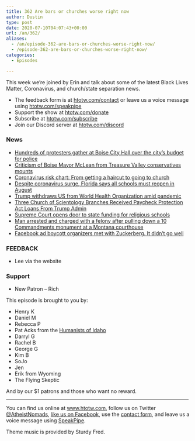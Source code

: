 ```yaml
---
title: 362 Are bars or churches worse right now
author: Dustin
type: post
date: 2020-07-10T04:07:43+00:00
url: /an/362/
aliases: 
  - /an/episode-362-are-bars-or-churches-worse-right-now/
  - /episode-362-are-bars-or-churches-worse-right-now/
categories:
  - Episodes

---
```

<div id="buzzsprout-player-10552747"></div><script src="https://www.buzzsprout.com/1983601/10552747-362-are-bars-or-churches-worse-right-now.js?container_id=buzzsprout-player-10552747&player=small" type="text/javascript" charset="utf-8"></script>

This week we’re joined by Erin and talk about some of the latest Black Lives Matter, Coronavirus, and church/state separation news.

<!--more-->

 * The feedback form is at [htotw.com/contact](https://htotw.com/contact) or leave us a voice message using <a href="https://htotw.com/speakpipe" target="_blank" rel="noopener noreferrer">htotw.com/speakpipe</a>
 * Support the show at <a href="https://htotw.com/donate" target="_blank" rel="payment noopener noreferrer">htotw.com/donate</a>
 * Subscribe at <a href="https://htotw.com/subscribe" target="_blank" rel="noopener noreferrer">htotw.com/subscribe</a>
 * Join our Discord server at <a href="https://htotw.com/discord" target="_blank" rel="noopener noreferrer">htotw.com/discord</a>

### News

  * [Hundreds of protesters gather at Boise City Hall over the city’s budget for police][1]
  * [Criticism of Boise Mayor McLean from Treasure Valley conservatives mounts][2]
  * [Coronavirus risk chart: From getting a haircut to going to church][3]
  * [Despite coronavirus surge, Florida says all schools must reopen in August][4]
  * [Trump withdraws US from World Health Organization amid pandemic][5]
  * [Three Church of Scientology Branches Received Paycheck Protection Act Loans From Trump Admin][6]
  * [Supreme Court opens door to state funding for religious schools][7]
  * [Man arrested and charged with a felony after pulling down a 10 Commandments monument at a Montana courthouse][8]
  * [Facebook ad boycott organizers met with Zuckerberg. It didn’t go well][9]

### FEEDBACK

  * Lee via the website

### Support

  * New Patron &#8211; Rich

This episode is brought to you by:

  * Henry K
  * Daniel M
  * Rebecca P
  * Pat Acks from the <a href="https://www.humanistsofidaho.org" target="_blank" rel="noopener noreferrer">Humanists of Idaho</a>
  * Darryl G
  * Rachel B
  * George G
  * Kim B
  * SoJo
  * Jen
  * Erik from Wyoming
  * The Flying Skeptic

And by our $1 patrons and those who want no reward.

<hr width="500" />

You can find us online at <a href="https://www.htotw.com/" target="_blank" rel="noopener noreferrer">www.htotw.com</a>, follow us on Twitter <a href="https://htotw.com/twitter" target="_blank" rel="noopener noreferrer">@AtheistNomads</a>, <a href="https://htotw.com/facebook" target="_blank" rel="noopener noreferrer">like us on Facebook</a>, use the [contact form](https://htotw.com/contact), and leave us a voice message using <a href="https://htotw.com/speakpipe" target="_blank" rel="noopener noreferrer">SpeakPipe</a>.

Theme music is provided by Sturdy Fred.

 [1]: https://www.ktvb.com/mobile/article/news/local/hundreds-of-protesters-gather-at-boise-city-hall-over-the-citys-budget-for-police/277-46d3bcee-a473-4d2d-843d-082435298667
 [2]: https://www.ktvb.com/mobile/article/news/health/coronavirus/boise-mayor-lauren-mclean-criticism-protest-recall-mask-order/277-a2bb625e-cab8-42ef-80a8-dde3129a39b5
 [3]: https://www.khou.com/article/news/health/coronavirus/chart-shows-covid-19-risk-for-37-common-activities/285-01d2c067-9bbd-4708-be17-985afb75823d
 [4]: https://www.cbsnews.com/news/florida-coronavirus-schools-reopen-august/
 [5]: https://www.usatoday.com/story/news/politics/2020/07/07/covid-19-trump-officially-withdraws-us-world-health-organization/5391909002/
 [6]: https://www.thedailybeast.com/three-church-of-scientology-branches-received-paycheck-protection-act-loans-from-trump-admin
 [7]: https://www.cnn.com/2020/06/30/politics/espinoza-montana-religious-schools-scholarship-supreme-court/index.html
 [8]: https://apnews.com/1f9602c2af804972c421d7ba8438f11f
 [9]: https://www.cnn.com/2020/07/07/tech/facebook-civil-rights-meeting/index.html